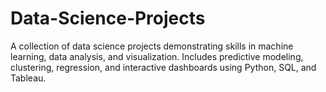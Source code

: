 # Data-Science-Projects
A collection of data science projects demonstrating skills in machine learning, data analysis, and visualization. Includes predictive modeling, clustering, regression, and interactive dashboards using Python, SQL, and Tableau.
